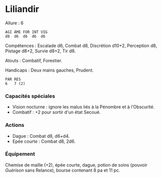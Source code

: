 # Liliandir

Allure : 6

	AGI	ÂME	FOR	INT	VIG
	d8	d6	d6	d6	d6

Compétences : Escalade d6, Combat d8, Discrétion d10+2, Perception d8, Pistage d8+2, Survie d8+2, Tir d8.

Atouts : Combatif, Forestier.

Handicaps : Deux mains gauches, Prudent.

	PAR	RES
	6	7 (2)

### Capacités spéciales
- Vision nocturne : ignore les malus liés à la Pénombre et à l'Obscurité.
- Combatif : +2 pour sortir d'un état Secoué.

### Actions
- Dague : Combat d8, d6+d4.
- Epée courte : Combat d8, 2d6.

### Équipement
Chemise de maille (+2), épée courte, dague, potion de soins (pouvoir _Guérison_ sans Relance), bourse contenant 8 pa et 11 pc.
